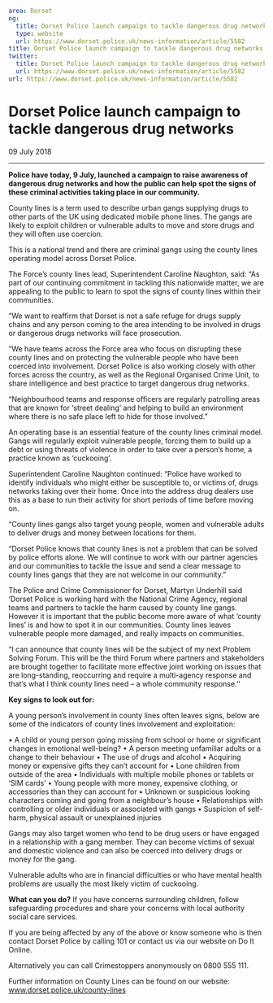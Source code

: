 ```yaml
area: Dorset
og:
  title: Dorset Police launch campaign to tackle dangerous drug networks
  type: website
  url: https://www.dorset.police.uk/news-information/article/5582
title: Dorset Police launch campaign to tackle dangerous drug networks |
twitter:
  title: Dorset Police launch campaign to tackle dangerous drug networks
  url: https://www.dorset.police.uk/news-information/article/5582
url: https://www.dorset.police.uk/news-information/article/5582
```

# Dorset Police launch campaign to tackle dangerous drug networks

09 July 2018

* * *

**Police have today, 9 July, launched a campaign to raise awareness of dangerous drug networks and how the public can help spot the signs of these criminal activities taking place in our community.**

County lines is a term used to describe urban gangs supplying drugs to other parts of the UK using dedicated mobile phone lines. The gangs are likely to exploit children or vulnerable adults to move and store drugs and they will often use coercion.

This is a national trend and there are criminal gangs using the county lines operating model across Dorset Police.

The Force’s county lines lead, Superintendent Caroline Naughton, said: “As part of our continuing commitment in tackling this nationwide matter, we are appealing to the public to learn to spot the signs of county lines within their communities.

“We want to reaffirm that Dorset is not a safe refuge for drugs supply chains and any person coming to the area intending to be involved in drugs or dangerous drugs networks will face prosecution.

“We have teams across the Force area who focus on disrupting these county lines and on protecting the vulnerable people who have been coerced into involvement. Dorset Police is also working closely with other forces across the country, as well as the Regional Organised Crime Unit, to share intelligence and best practice to target dangerous drug networks.

“Neighbourhood teams and response officers are regularly patrolling areas that are known for ‘street dealing’ and helping to build an environment where there is no safe place left to hide for those involved.”

An operating base is an essential feature of the county lines criminal model. Gangs will regularly exploit vulnerable people, forcing them to build up a debt or using threats of violence in order to take over a person’s home, a practice known as ‘cuckooing’.

Superintendent Caroline Naughton continued: “Police have worked to identify individuals who might either be susceptible to, or victims of, drugs networks taking over their home. Once into the address drug dealers use this as a base to run their activity for short periods of time before moving on.

“County lines gangs also target young people, women and vulnerable adults to deliver drugs and money between locations for them.

“Dorset Police knows that county lines is not a problem that can be solved by police efforts alone. We will continue to work with our partner agencies and our communities to tackle the issue and send a clear message to county lines gangs that they are not welcome in our community.”

The Police and Crime Commissioner for Dorset, Martyn Underhill said ‘Dorset Police is working hard with the National Crime Agency, regional teams and partners to tackle the harm caused by county line gangs. However it is important that the public become more aware of what ‘county lines’ is and how to spot it in our communities. County lines leaves vulnerable people more damaged, and really impacts on communities.

“I can announce that county lines will be the subject of my next Problem Solving Forum. This will be the third Forum where partners and stakeholders are brought together to facilitate more effective joint working on issues that are long-standing, reoccurring and require a multi-agency response and that’s what I think county lines need – a whole community response.’’

**Key signs to look out for:**

A young person’s involvement in county lines often leaves signs, below are some of the indicators of county lines involvement and exploitation:

• A child or young person going missing from school or home or significant changes in emotional well-being?
• A person meeting unfamiliar adults or a change to their behaviour
• The use of drugs and alcohol
• Acquiring money or expensive gifts they can’t account for
• Lone children from outside of the area
• Individuals with multiple mobile phones or tablets or ‘SIM cards’
• Young people with more money, expensive clothing, or accessories than they can account for
• Unknown or suspicious looking characters coming and going from a neighbour’s house
• Relationships with controlling or older individuals or associated with gangs
• Suspicion of self-harm, physical assault or unexplained injuries

Gangs may also target women who tend to be drug users or have engaged in a relationship with a gang member. They can become victims of sexual and domestic violence and can also be coerced into delivery drugs or money for the gang.

Vulnerable adults who are in financial difficulties or who have mental health problems are usually the most likely victim of cuckooing.

**What can you do?**
If you have concerns surrounding children, follow safeguarding procedures and share your concerns with local authority social care services.

If you are being affected by any of the above or know someone who is then contact Dorset Police by calling 101 or contact us via our website on Do It Online.

Alternatively you can call Crimestoppers anonymously on 0800 555 111.

Further information on County Lines can be found on our website: www.dorset.police.uk/county-lines
